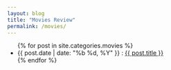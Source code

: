 ```yaml
---
layout: blog
title: "Movies Review"
permalink: /movies/
---
```


<ul class="posts">
    {% for post in site.categories.movies %}
        <li>
            <span class="post-date">{{ post.date | date: "%b %d, %Y" }}</span>
            :
            <a class="post-link" href="{{ post.url }}">{{ post.title }}</a>
        </li>
    {% endfor %}
</ul>
